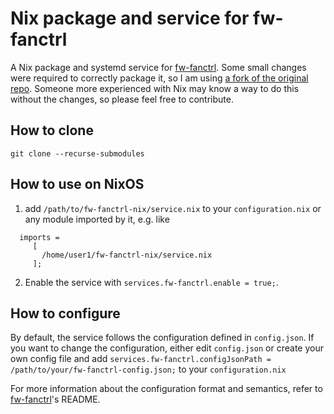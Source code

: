 # Nix package and service for fw-fanctrl
A Nix package and systemd service for [fw-fanctrl](https://github.com/TamtamHero/fw-fanctrl). Some small changes were required to correctly package it, so I am using [a fork of the original repo](https://github.com/mdvmeijer/fw-fanctrl). Someone more experienced with Nix may know a way to do this without the changes, so please feel free to contribute.

## How to clone
`git clone --recurse-submodules`


## How to use on NixOS
1. add `/path/to/fw-fanctrl-nix/service.nix` to your `configuration.nix` or any module imported by it, e.g. like
```
  imports =
     [
       /home/user1/fw-fanctrl-nix/service.nix
     ];
```

2. Enable the service with `services.fw-fanctrl.enable = true;`.


## How to configure
By default, the service follows the configuration defined in `config.json`. If you want to change the configuration, either edit `config.json` or create your own config file and add `services.fw-fanctrl.configJsonPath = /path/to/your/fw-fanctrl-config.json;` to your `configuration.nix`

For more information about the configuration format and semantics, refer to [fw-fanctrl](https://github.com/TamtamHero/fw-fanctrl)'s README.
